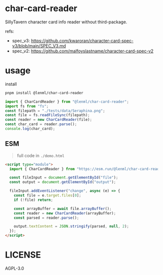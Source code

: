 # char-card-reader

SillyTavern character card info reader without third-package.

refs:

- spec_v3: https://github.com/kwaroran/character-card-spec-v3/blob/main/SPEC_V3.md
- spec_v2: https://github.com/malfoyslastname/character-card-spec-v2

# usage

install

```bash
pnpm install @lenml/char-card-reader
```

```ts
import { CharCardReader } from "@lenml/char-card-reader";
import fs from "fs";
const filepath = "./tests/data/Seraphina.png";
const file = fs.readFileSync(filepath);
const reader = new CharCardReader(file);
const char_card = reader.parse();
console.log(char_card);
```

## ESM

> full code in `./demo.html`

```html
<script type="module">
  import { CharCardReader } from "https://esm.run/@lenml/char-card-reader@latest";

  const fileInput = document.getElementById("file");
  const output = document.getElementById("output");

  fileInput.addEventListener("change", async (e) => {
    const file = e.target.files[0];
    if (!file) return;

    const arrayBuffer = await file.arrayBuffer();
    const reader = new CharCardReader(arrayBuffer);
    const parsed = reader.parse();

    output.textContent = JSON.stringify(parsed, null, 2);
  });
</script>
```

# LICENSE

AGPL-3.0
